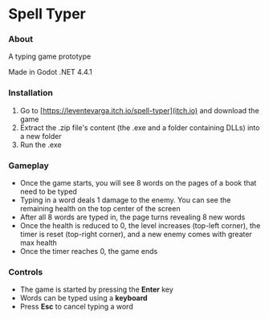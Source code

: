 # Spell Typer


### About

A typing game prototype

Made in Godot .NET 4.4.1

### Installation

1. Go to [https://leventevarga.itch.io/spell-typer](itch.io) and download the game
2. Extract the .zip file's content (the .exe and a folder containing DLLs) into a new folder
3. Run the .exe

### Gameplay

- Once the game starts, you will see 8 words on the pages of a book that need to be typed
- Typing in a word deals 1 damage to the enemy. You can see the remaining health on the top center of the screen
- After all 8 words are typed in, the page turns revealing 8 new words
- Once the health is reduced to 0, the level increases (top-left corner), the timer is reset (top-right corner), and a new enemy comes with greater max health
- Once the timer reaches 0, the game ends

### Controls

- The game is started by pressing the __Enter__ key
- Words can be typed using a __keyboard__
- Press __Esc__ to cancel typing a word
